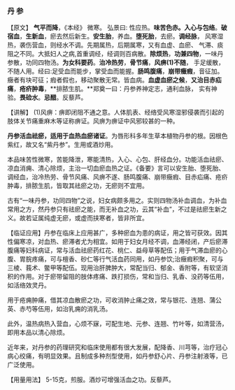 ### 丹 参

【原文】 **气平而降**，《本经》 微寒。 弘景曰:  性应热。**味苦色赤。入心与包络**。**破宿血**，**生新血**，瘀去然后新生。**安生胎**，养血。**堕死胎**，去瘀。**调经脉**，  风寒湿热，袭伤营血，则经水不调。先期属热，后期属寒，又有血虚、血瘀、 气滞、痰阻之不同。大抵妇人之病,首重调经，经调则百病散。**除烦热**，**功兼四物**，一味丹参散，功同四物汤。**为女科要药**。**治冷热劳**，**骨节痛**，**风痹(1)不随**，  手足缓散，不随人用。经曰:足受血而能步，掌受血而能握。**肠鸣腹痛**，**崩带癥瘕**，音征加。癥者有块可征；瘕者假也，移动聚散无常。皆血病。**血虚血瘀之候**，**又治目赤疝痛**，**疮疥肿毒**，**排脓生肌。**郑奠一曰：丹参养神定志，通利血脉， 实有神验。**畏硷水**。**忌醋**。反藜芦。

【讲解】  (1)风痹：痹即闭阻不通之意。人体肌表、经络受风寒湿邪侵袭而引起的肢体关节痛重麻木等证称痹证。风痹为痹证中风邪较甚的一种。

**丹参活血祛瘀，适用于血热血瘀诸证**。为唇形科多年生草本植物丹参的根。因根色紫红，故又名“紫丹参”。生用或酒炒用。

本品味苦性微寒，苦能降泄，寒能清热，入心、心包、肝经血分。功能活血祛瘀、凉血消痈、清心除烦，主治一切血瘀血热之证。《备要》言可以安生胎、堕死胎、调经血，治冷热劳、骨节风痛、风痹不遂、肠鸣腹痛、崩带癥瘕、目赤疝痛、疮疥肿毒，排脓生肌，皆取其祛瘀之功，无瘀则不宜用。

古有“一味丹参，功同四物”之说，妇女病颇多用之。实则四物汤补血调血，为补血常用之方，然丹参只有祛瘀之能，而无补血之功，云其“补血”，不过是祛瘀生新之义。故若证属纯虚无瘀，或虚而挟寒者，皆非所宜。
    

【临证应用】丹参在临床上应用甚广，多种瘀血为患的病证，用之皆可获效。因其性偏寒凉，对血热、瘀滞者尤为相宜。如用于妇女月经不调，血滞经闭，产后瘀滞腹痛等妇科病证，常与活血祛瘀药红花、桃仁、益母草等配伍；用于气滞血瘀的心腹、胃脘疼痛，可与檀香、砂仁等行气活血药同用，如丹参饮;治癥瘕积聚，可与三棱、莪术、鳖甲等配伍。现用治肝脾肿大，常配当归、郁金、香附等，有软坚消积的作用。对于瘀带留阻的肢体疼痛、跌打损伤，常和当归、乳香、没药等伍用，如活络效灵丹。

 用于疮痈肿痛，借其凉血散瘀之功，可收消肿止痛之效，常与银花、连翘、蒲公英、赤芍等伍用，如治乳痈的消乳汤。
    

此外，温热病热入营血，心烦不寐，可配生地、元参、连翘、竹叶等，如清营汤，即用本品以清心除烦。

近年来，对丹参的药理研究和临床使用都有很大发展，配降香、川芎等，治疗冠心病心绞痛，有明显效果。且制成多种剂型使用，如丹参舒心片、丹参注射液等，已广泛使用。
    

【用量用法】  5-15克，煎服。酒炒可增强活血之功。反藜芦。


